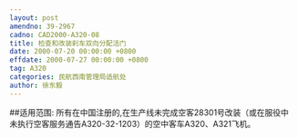 ```yaml
---
layout: post
amendno: 39-2967
cadno: CAD2000-A320-08
title: 检查和改装刹车双向分配活门
date: 2000-07-20 00:00:00 +0800
effdate: 2000-07-27 00:00:00 +0800
tag: A320
categories: 民航西南管理局适航处
author: 徐东毅
---
```


##适用范围:
所有在中国注册的,在生产线未完成空客28301号改装（或在服役中未执行空客服务通告A320-32-1203）的空中客车A320、A321飞机。


